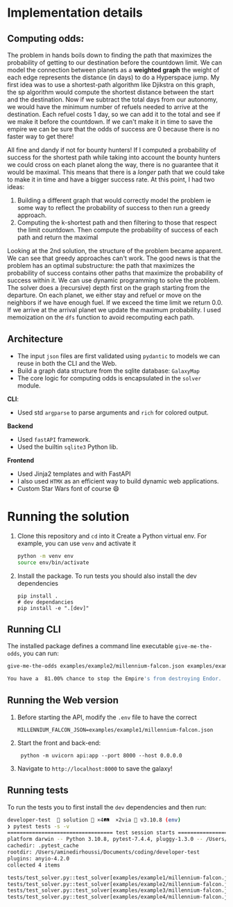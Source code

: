# Implementation details

## Computing odds:

The problem in hands boils down to finding the path that maximizes the probability of getting to our destination before the countdown limit. We can model the connection between planets as a **weighted graph** the weight of each edge represents the distance (in days) to do a Hyperspace jump.
My first idea was to use a shortest-path algorithm like Djikstra on this graph, the sp algorithm would compute the shortest distance between the start and the destination. Now if we subtract the total days from our autonomy, we would have the minimum number of refuels needed to arrive at the destination. Each refuel costs 1 day, so we can add it to the total and see if we make it before the countdown. If we can't make it in time to save the empire we can be sure that the odds of success are 0 because there is no faster way to get there!

All fine and dandy if not for bounty hunters! If I computed a probability of success for the shortest path while taking into account the bounty hunters we could cross on each planet along the way, there is no guarantee that it would be maximal. This means that there is a _longer_ path that we could take to make it in time and have a bigger success rate. At this point, I had two ideas:

1. Building a different graph that would correctly model the problem ie some way to reflect the probability of success to then run a greedy approach.
2. Computing the k-shortest path and then filtering to those that respect the limit countdown. Then compute the probability of success of each path and return the maximal

Looking at the 2nd solution, the structure of the problem became apparent. We can see that greedy approaches can't work. The good news is that the problem has an optimal substructure: the path that maximizes the probability of success contains other paths that maximize the probability of success within it. We can use dynamic programming to solve the problem. The solver does a (recursive) depth first on the graph starting from the departure. On each planet, we either stay and refuel or move on the neighbors if we have enough fuel. If we exceed the time limit we return 0.0. If we arrive at the arrival planet we update the maximum probability. I used memoization on the `dfs` function to avoid recomputing each path.

## Architecture

- The input `json` files are first validated using `pydantic` to models we can reuse in both the CLI and the Web.
- Build a graph data structure from the sqlite database: `GalaxyMap`
- The core logic for computing odds is encapsulated in the `solver` module.

**CLI**:

- Used std `argparse` to parse arguments and `rich` for colored output.

**Backend**

- Used `fastAPI` framework.
- Used the builtin `sqlite3` Python lib.

**Frontend**

- Used Jinja2 templates and with FastAPI
- I also used `HTMX` as an efficient way to build dynamic web applications.
- Custom Star Wars font of course 😄

# Running the solution

1. Clone this repository and `cd` into it
   Create a Python virtual env. For example, you can use `venv` and activate it

   ```bash
   python -m venv env
   source env/bin/activate
   ```

2. Install the package. To run tests you should also install the dev dependencies

   ```
   pip install .
   # dev dependancies
   pip install -e ".[dev]"
   ```

## Running CLI

The installed package defines a command line executable `give-me-the-odds`, you can run:

```bash
give-me-the-odds examples/example2/millennium-falcon.json examples/example2/empire.json

You have a  81.00% chance to stop the Empire's from destroying Endor.
```

## Running the Web version

1. Before starting the API, modify the `.env` file to have the correct

   ```env
   MILLENNIUM_FALCON_JSON=examples/example1/millennium-falcon.json
   ```

2. Start the front and back-end:
   ```env
    python -m uvicorn api:app --port 8000 --host 0.0.0.0
   ```
3. Navigate to `http://localhost:8000` to save the galaxy!

## Running tests

To run the tests you to first install the `dev` dependencies and then run:

```bash
developer-test  🍣 solution 📝 ×4🛤️  ×2via 🐍 v3.10.8 (env)
❯ pytest tests -s -v
================================== test session starts ==================================
platform darwin -- Python 3.10.8, pytest-7.4.4, pluggy-1.3.0 -- /Users/aminedirhoussi/Documents/coding/developer-test/env/bin/python
cachedir: .pytest_cache
rootdir: /Users/aminedirhoussi/Documents/coding/developer-test
plugins: anyio-4.2.0
collected 4 items

tests/test_solver.py::test_solver[examples/example1/millennium-falcon.json-examples/example1/empire.json-examples/example1/answer.json] PASSED
tests/test_solver.py::test_solver[examples/example2/millennium-falcon.json-examples/example2/empire.json-examples/example2/answer.json] PASSED
tests/test_solver.py::test_solver[examples/example3/millennium-falcon.json-examples/example3/empire.json-examples/example3/answer.json] PASSED
tests/test_solver.py::test_solver[examples/example4/millennium-falcon.json-examples/example4/empire.json-examples/example4/answer.json] PASSED
```
